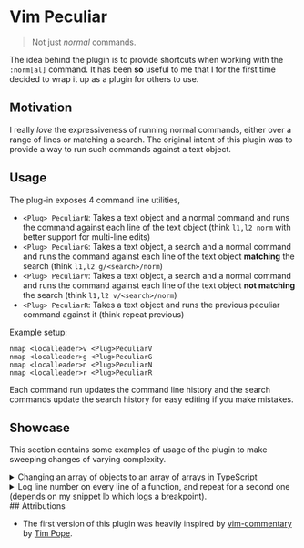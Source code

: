 # Vim Peculiar

> Not just _normal_ commands.

The idea behind the plugin is to provide shortcuts when working with the
`:norm[al]` command. It has been **so** useful to me that I for the first time
decided to wrap it up as a plugin for others to use.

## Motivation

I really _love_ the expressiveness of running normal commands, either over
a range of lines or matching a search. The original intent of this plugin was to
provide a way to run such commands against a text object.

## Usage

The plug-in exposes 4 command line utilities,

- `<Plug> PeculiarN`: Takes a text object and a normal command and runs the
  command against each line of the text object (think `l1,l2 norm` with better
  support for multi-line edits)
- `<Plug> PeculiarG`: Takes a text object, a search and a normal command and
  runs the command against each line of the text object **matching** the search
  (think `l1,l2 g/<search>/norm`)
- `<Plug> PeculiarV`: Takes a text object, a search and a normal command and
  runs the command against each line of the text object **not matching** the search
  (think `l1,l2 v/<search>/norm`)
- `<Plug> PeculiarR`: Takes a text object and runs the previous peculiar command
  against it (think repeat previous)

Example setup:

```vim
nmap <localleader>v <Plug>PeculiarV
nmap <localleader>g <Plug>PeculiarG
nmap <localleader>n <Plug>PeculiarN
nmap <localleader>r <Plug>PeculiarR
```

Each command run updates the command line history and the search commands update
the search history for easy editing if you make mistakes.

## Showcase

This section contains some examples of usage of the plugin to make sweeping
changes of varying complexity.

<details>
    <summary>
        Changing an array of objects to an array of arrays in TypeScript
    </summary>
    <img src="https://i.imgur.com/EsIt28zg.gif" />
</details>

<details>
    <summary>
        Log line number on every line of a function, and repeat for a second one (depends on my snippet <leader>lb which logs a breakpoint).
    </summary>
    <img src="https://i.imgur.com/FkzWuNEg.gif" />
</details>
## Attributions

- The first version of this plugin was heavily inspired by
  [vim-commentary](https://github.com/tpope/vim-commentary) by
  [Tim Pope](https://github.com/tpope).
